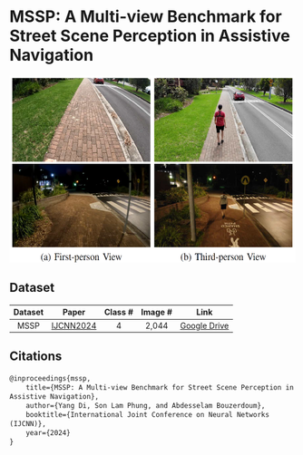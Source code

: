 # MSSP: A Multi-view Benchmark for Street Scene Perception in Assistive Navigation

<img src="https://github.com/yangdi-cv/MSSP/blob/main/img/mssp.png?raw=true" height="330"/>


## Dataset

| Dataset       | Paper | Class # | Image # | Link | 
|:-------------:| ----- |:-------:|:-------:|:----------:|
|  MSSP | [IJCNN2024]() | 4 | 2,044 | [Google Drive](https://drive.google.com/drive/folders/1xPar0VwE2Ma3qw422hoLfmpINIlOzZzz?usp=sharing) | 

## Citations
```
@inproceedings{mssp,
    title={MSSP: A Multi-view Benchmark for Street Scene Perception in Assistive Navigation},
    author={Yang Di, Son Lam Phung, and Abdesselam Bouzerdoum},
    booktitle={International Joint Conference on Neural Networks (IJCNN)},
    year={2024}
}
```
